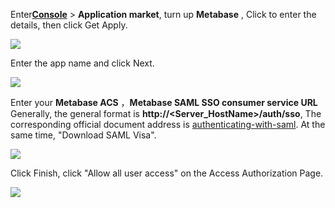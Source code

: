 <IntegrationDetailCard :title="`Create an app in ${$localeConfig.brandName}`">

Enter[**Console**](https://console.authing.cn) > **Application market**, turn up **Metabase** , Click to enter the details, then click Get Apply.

![](~@imagesZhCn/integration/metabase/1-1.png)

Enter the app name and click Next.

![](~@imagesZhCn/integration/metabase/1-2.png)

Enter your **Metabase ACS** ，**Metabase SAML SSO consumer service URL** Generally, the general format is **http://<Server_HostName>/auth/sso**, The corresponding official document address is [authenticating-with-saml](https://www.metabase.com/docs/latest/enterprise-guide/authenticating-with-saml.html). At the same time, "Download SAML Visa".

![](~@imagesZhCn/integration/metabase/1-3.png)

Click Finish, click "Allow all user access" on the Access Authorization Page.

![](~@imagesZhCn/integration/metabase/1-4.png)

</IntegrationDetailCard>
